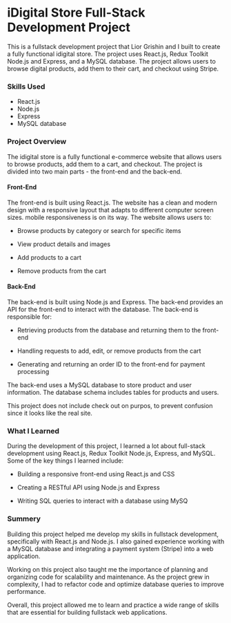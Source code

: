 <!DOCTYPE html>
<html lang="en">
<head>
    <meta charset="UTF-8">
    <meta http-equiv="X-UA-Compatible" content="IE=edge">
    <meta name="viewport" content="width=device-width, initial-scale=1.0">
</head>
<body>

<h1>iDigital Store Full-Stack Development Project</h1>
<p>This is a fullstack development project that Lior Grishin and I built to create a fully functional idigital store. The project uses React.js, Redux Toolkit Node.js and Express, and a MySQL database. The project allows users to browse digital products, add them to their cart, and checkout using Stripe.</p>
<h3>Skills Used</h3>
<ul>
<li>
React.js
</li>
<li>
Node.js
</li>
<li>
Express
</li>
<li>
MySQL database
</li>
</ul>

<h3>Project Overview</h3>
<p>The idigital store is a fully functional e-commerce website that allows users to browse products, add them to a cart, and checkout. The project is divided into two main parts - the front-end and the back-end.</p>

<h4>Front-End</h4>
<p>The front-end is built using React.js. The website has a clean and modern design with a responsive layout that adapts to different computer screen sizes. mobile responsiveness is on its way. The website allows users to:</p>
<ul><li><p>Browse products by category or search for specific items</p></li>
<li><p>View product details and images</p></li>
<li><p>Add products to a cart</p></li>
<li><p>Remove products from the cart</p></li>
</ul>
<h4>Back-End</h4>
<p>The back-end is built using Node.js and Express. The back-end provides an API for the front-end to interact with the database. The back-end is responsible for:</p>
<ul>
<li><p>Retrieving products from the database and returning them to the front-end</p></li>
<li><p>Handling requests to add, edit, or remove products from the cart</p></li>
<li><p>Generating and returning an order ID to the front-end for payment processing</p></li>
</ul>
<p>The back-end uses a MySQL database to store product and user information. The database schema includes tables for products and users.</p>
<p>This project does not include check out on purpos, to prevent confusion since it looks like the real site.</p>

<h3>What I Learned</h3>
<p>During the development of this project, I learned a lot about full-stack development using React.js, Redux Toolkit Node.js, Express, and MySQL. Some of the key things I learned include:</p>
<ul>
<li><p>Building a responsive front-end using React.js and CSS</p></li>
<li><p>Creating a RESTful API using Node.js and Express</p></li>
<li><p>Writing SQL queries to interact with a database using MySQ</p></li>
</ul>    

<h3>Summery</h3>
<p>Building this project helped me develop my skills in fullstack development, specifically with React.js and Node.js. I also gained experience working with a MySQL database and integrating a payment system (Stripe) into a web application.

Working on this project also taught me the importance of planning and organizing code for scalability and maintenance. As the project grew in complexity, I had to refactor code and optimize database queries to improve performance.

Overall, this project allowed me to learn and practice a wide range of skills that are essential for building fullstack web applications.</p>
    
</body>
</html>
